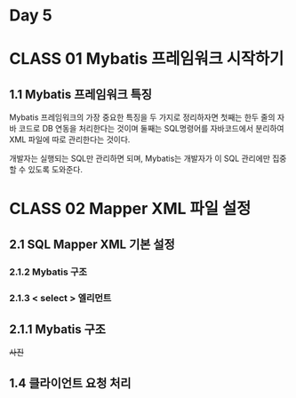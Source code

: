 # **Day 5**

# CLASS 01 Mybatis 프레임워크 시작하기

## 1.1 Mybatis 프레임워크 특징

  Mybatis 프레임워크의 가장 중요한 특징을 두 가지로 정리하자면 첫째는 한두 줄의 자바 코드로 DB 연동을 처리한다는 것이며 둘째는 SQL명령어를 자바코드에서 분리하여 XML 파일에 따로 관리한다는 것이다. 

 개발자는 실행되는 SQL만 관리하면 되며, Mybatis는 개발자가 이 SQL 관리에만 집중할 수 있도록 도와준다.





# CLASS 02 Mapper XML 파일 설정

## 2.1 SQL Mapper XML 기본 설정

### 2.1.2 Mybatis 구조



### 2.1.3 < select > 엘리먼트





## 2.1.1 Mybatis 구조

~~사진~~



## 1.4 클라이언트 요청 처리


